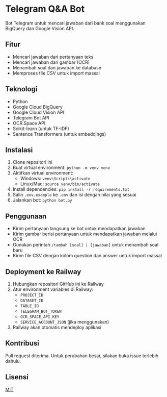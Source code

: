# Telegram Q&A Bot

Bot Telegram untuk mencari jawaban dari bank soal menggunakan BigQuery dan Google Vision API.

## Fitur
- Mencari jawaban dari pertanyaan teks
- Mencari jawaban dari gambar (OCR)
- Menambah soal dan jawaban ke database
- Memproses file CSV untuk import massal

## Teknologi
- Python
- Google Cloud BigQuery
- Google Cloud Vision API
- Telegram Bot API
- OCR.Space API
- Scikit-learn (untuk TF-IDF)
- Sentence Transformers (untuk embeddings)

## Instalasi
1. Clone repositori ini
2. Buat virtual environment: `python -m venv venv`
3. Aktifkan virtual environment:
   - Windows: `venv\Scripts\activate`
   - Linux/Mac: `source venv/bin/activate`
4. Install dependencies: `pip install -r requirements.txt`
5. Salin `.env.example` ke `.env` dan isi dengan nilai yang sesuai
6. Jalankan bot: `python bot.py`

## Penggunaan
- Kirim pertanyaan langsung ke bot untuk mendapatkan jawaban
- Kirim gambar berisi pertanyaan untuk mendapatkan jawaban melalui OCR
- Gunakan perintah `/tambah [soal] | [jawaban]` untuk menambah soal baru
- Kirim file CSV dengan kolom question dan answer untuk import massal

## Deployment ke Railway
1. Hubungkan repositori GitHub ini ke Railway
2. Atur environment variables di Railway:
   - `PROJECT_ID`
   - `DATASET_ID`
   - `TABLE_ID`
   - `TELEGRAM_BOT_TOKEN`
   - `OCR_SPACE_API_KEY`
   - `SERVICE_ACCOUNT_JSON` (jika menggunakan)
3. Railway akan otomatis mendeploy aplikasi

## Kontribusi
Pull request diterima. Untuk perubahan besar, silakan buka issue terlebih dahulu.

## Lisensi
[MIT](https://choosealicense.com/licenses/mit/)
